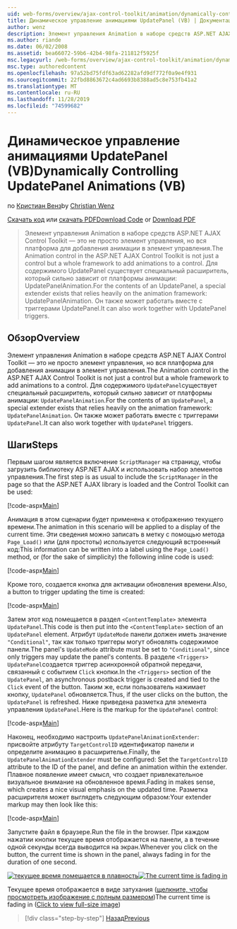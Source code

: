```yaml
---
uid: web-forms/overview/ajax-control-toolkit/animation/dynamically-controlling-updatepanel-animations-vb
title: Динамическое управление анимациями UpdatePanel (VB) | Документация Майкрософт
author: wenz
description: Элемент управления Animation в наборе средств ASP.NET AJAX Control Toolkit — это не просто элемент управления, но вся платформа для добавления анимации в элемент управления. Для содержимого...
ms.author: riande
ms.date: 06/02/2008
ms.assetid: bea66072-59b6-42b4-98fa-211812f5925f
msc.legacyurl: /web-forms/overview/ajax-control-toolkit/animation/dynamically-controlling-updatepanel-animations-vb
msc.type: authoredcontent
ms.openlocfilehash: 97a52bd75fdf63ad62282afd9df772f0a9e4f931
ms.sourcegitcommit: 22fbd8863672c4ad6693b8388ad5c8e753fb41a2
ms.translationtype: MT
ms.contentlocale: ru-RU
ms.lasthandoff: 11/28/2019
ms.locfileid: "74599682"
---
```

# <a name="dynamically-controlling-updatepanel-animations-vb"></a><span data-ttu-id="a7f86-104">Динамическое управление анимациями UpdatePanel (VB)</span><span class="sxs-lookup"><span data-stu-id="a7f86-104">Dynamically Controlling UpdatePanel Animations (VB)</span></span>

<span data-ttu-id="a7f86-105">по [Кристиан Венз](https://github.com/wenz)</span><span class="sxs-lookup"><span data-stu-id="a7f86-105">by [Christian Wenz](https://github.com/wenz)</span></span>

<span data-ttu-id="a7f86-106">[Скачать код](https://download.microsoft.com/download/9/3/f/93f8daea-bebd-4821-833b-95205389c7d0/UpdatePanelAnimation2.vb.zip) или [скачать PDF](https://download.microsoft.com/download/b/6/a/b6ae89ee-df69-4c87-9bfb-ad1eb2b23373/updatepanelanimation2VB.pdf)</span><span class="sxs-lookup"><span data-stu-id="a7f86-106">[Download Code](https://download.microsoft.com/download/9/3/f/93f8daea-bebd-4821-833b-95205389c7d0/UpdatePanelAnimation2.vb.zip) or [Download PDF](https://download.microsoft.com/download/b/6/a/b6ae89ee-df69-4c87-9bfb-ad1eb2b23373/updatepanelanimation2VB.pdf)</span></span>

> <span data-ttu-id="a7f86-107">Элемент управления Animation в наборе средств ASP.NET AJAX Control Toolkit — это не просто элемент управления, но вся платформа для добавления анимации в элемент управления.</span><span class="sxs-lookup"><span data-stu-id="a7f86-107">The Animation control in the ASP.NET AJAX Control Toolkit is not just a control but a whole framework to add animations to a control.</span></span> <span data-ttu-id="a7f86-108">Для содержимого UpdatePanel существует специальный расширитель, который сильно зависит от платформы анимации: UpdatePanelAnimation.</span><span class="sxs-lookup"><span data-stu-id="a7f86-108">For the contents of an UpdatePanel, a special extender exists that relies heavily on the animation framework: UpdatePanelAnimation.</span></span> <span data-ttu-id="a7f86-109">Он также может работать вместе с триггерами UpdatePanel.</span><span class="sxs-lookup"><span data-stu-id="a7f86-109">It can also work together with UpdatePanel triggers.</span></span>

## <a name="overview"></a><span data-ttu-id="a7f86-110">Обзор</span><span class="sxs-lookup"><span data-stu-id="a7f86-110">Overview</span></span>

<span data-ttu-id="a7f86-111">Элемент управления Animation в наборе средств ASP.NET AJAX Control Toolkit — это не просто элемент управления, но вся платформа для добавления анимации в элемент управления.</span><span class="sxs-lookup"><span data-stu-id="a7f86-111">The Animation control in the ASP.NET AJAX Control Toolkit is not just a control but a whole framework to add animations to a control.</span></span> <span data-ttu-id="a7f86-112">Для содержимого `UpdatePanel`существует специальный расширитель, который сильно зависит от платформы анимации: `UpdatePanelAnimation`.</span><span class="sxs-lookup"><span data-stu-id="a7f86-112">For the contents of an `UpdatePanel`, a special extender exists that relies heavily on the animation framework: `UpdatePanelAnimation`.</span></span> <span data-ttu-id="a7f86-113">Он также может работать вместе с триггерами `UpdatePanel`.</span><span class="sxs-lookup"><span data-stu-id="a7f86-113">It can also work together with `UpdatePanel` triggers.</span></span>

## <a name="steps"></a><span data-ttu-id="a7f86-114">Шаги</span><span class="sxs-lookup"><span data-stu-id="a7f86-114">Steps</span></span>

<span data-ttu-id="a7f86-115">Первым шагом является включение `ScriptManager` на страницу, чтобы загрузить библиотеку ASP.NET AJAX и использовать набор элементов управления.</span><span class="sxs-lookup"><span data-stu-id="a7f86-115">The first step is as usual to include the `ScriptManager` in the page so that the ASP.NET AJAX library is loaded and the Control Toolkit can be used:</span></span>

[!code-aspx[Main](dynamically-controlling-updatepanel-animations-vb/samples/sample1.aspx)]

<span data-ttu-id="a7f86-116">Анимация в этом сценарии будет применена к отображению текущего времени.</span><span class="sxs-lookup"><span data-stu-id="a7f86-116">The animation in this scenario will be applied to a display of the current time.</span></span> <span data-ttu-id="a7f86-117">Эти сведения можно записать в метку с помощью метода `Page_Load()` или (для простоты) используется следующий встроенный код:</span><span class="sxs-lookup"><span data-stu-id="a7f86-117">This information can be written into a label using the `Page_Load()` method, or (for the sake of simplicity) the following inline code is used:</span></span>

[!code-aspx[Main](dynamically-controlling-updatepanel-animations-vb/samples/sample2.aspx)]

<span data-ttu-id="a7f86-118">Кроме того, создается кнопка для активации обновления времени.</span><span class="sxs-lookup"><span data-stu-id="a7f86-118">Also, a button to trigger updating the time is created:</span></span>

[!code-aspx[Main](dynamically-controlling-updatepanel-animations-vb/samples/sample3.aspx)]

<span data-ttu-id="a7f86-119">Затем этот код помещается в раздел `<ContentTemplate>` элемента `UpdatePanel`.</span><span class="sxs-lookup"><span data-stu-id="a7f86-119">This code is then put into the `<ContentTemplate>` section of an `UpdatePanel` element.</span></span> <span data-ttu-id="a7f86-120">Атрибут `UpdateMode` панели должен иметь значение `"Conditional"`, так как только триггеры могут обновлять содержимое панели.</span><span class="sxs-lookup"><span data-stu-id="a7f86-120">The panel's `UpdateMode` attribute must be set to `"Conditional"`, since only triggers may update the panel's contents.</span></span> <span data-ttu-id="a7f86-121">В разделе `<Triggers>` `UpdatePanel`создается триггер асинхронной обратной передачи, связанный с событием `Click` кнопки.</span><span class="sxs-lookup"><span data-stu-id="a7f86-121">In the `<Triggers>` section of the `UpdatePanel`, an asynchronous postback trigger is created and tied to the `Click` event of the button.</span></span> <span data-ttu-id="a7f86-122">Таким же, если пользователь нажимает кнопку, `UpdatePanel` обновляется.</span><span class="sxs-lookup"><span data-stu-id="a7f86-122">Thus, if the user clicks on the button, the `UpdatePanel` is refreshed.</span></span> <span data-ttu-id="a7f86-123">Ниже приведена разметка для элемента управления `UpdatePanel`.</span><span class="sxs-lookup"><span data-stu-id="a7f86-123">Here is the markup for the `UpdatePanel` control:</span></span>

[!code-aspx[Main](dynamically-controlling-updatepanel-animations-vb/samples/sample4.aspx)]

<span data-ttu-id="a7f86-124">Наконец, необходимо настроить `UpdatePanelAnimationExtender`: присвойте атрибуту `TargetControlID` идентификатор панели и определите анимацию в расширителье.</span><span class="sxs-lookup"><span data-stu-id="a7f86-124">Finally, the `UpdatePanelAnimationExtender` must be configured: Set the `TargetControlID` attribute to the ID of the panel, and define an animation within the extender.</span></span> <span data-ttu-id="a7f86-125">Плавное появление имеет смысл, что создает привлекательное визуальное внимание на обновленное время.</span><span class="sxs-lookup"><span data-stu-id="a7f86-125">Fading in makes sense, which creates a nice visual emphasis on the updated time.</span></span> <span data-ttu-id="a7f86-126">Разметка расширителя может выглядеть следующим образом:</span><span class="sxs-lookup"><span data-stu-id="a7f86-126">Your extender markup may then look like this:</span></span>

[!code-aspx[Main](dynamically-controlling-updatepanel-animations-vb/samples/sample5.aspx)]

<span data-ttu-id="a7f86-127">Запустите файл в браузере.</span><span class="sxs-lookup"><span data-stu-id="a7f86-127">Run the file in the browser.</span></span> <span data-ttu-id="a7f86-128">При каждом нажатии кнопки текущее время отображается на панели, а в течение одной секунды всегда выводится на экран.</span><span class="sxs-lookup"><span data-stu-id="a7f86-128">Whenever you click on the button, the current time is shown in the panel, always fading in for the duration of one second.</span></span>

<span data-ttu-id="a7f86-129">[![текущее время помещается в плавность](dynamically-controlling-updatepanel-animations-vb/_static/image2.png)](dynamically-controlling-updatepanel-animations-vb/_static/image1.png)</span><span class="sxs-lookup"><span data-stu-id="a7f86-129">[![The current time is fading in](dynamically-controlling-updatepanel-animations-vb/_static/image2.png)](dynamically-controlling-updatepanel-animations-vb/_static/image1.png)</span></span>

<span data-ttu-id="a7f86-130">Текущее время отображается в виде затухания ([щелкните, чтобы просмотреть изображение с полным размером](dynamically-controlling-updatepanel-animations-vb/_static/image3.png))</span><span class="sxs-lookup"><span data-stu-id="a7f86-130">The current time is fading in ([Click to view full-size image](dynamically-controlling-updatepanel-animations-vb/_static/image3.png))</span></span>

> [!div class="step-by-step"]
> [<span data-ttu-id="a7f86-131">Назад</span><span class="sxs-lookup"><span data-stu-id="a7f86-131">Previous</span></span>](animating-an-updatepanel-control-vb.md)
